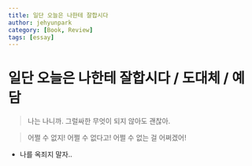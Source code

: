 ```yaml
---
title: 일단 오늘은 나한테 잘합시다
author: jehyunpark
category: [Book, Review]
tags: [essay]
---
```


# 일단 오늘은 나한테 잘합시다 / 도대체 / 예담

> 나는 나니까.
> 그럴싸한 무엇이 되지 않아도 괜찮아.

> 어쩔 수 없지! 어쩔 수 없다고! 어쩔 수 없는 걸 어쩌겠어!

- 나를 옥죄지 말자..
